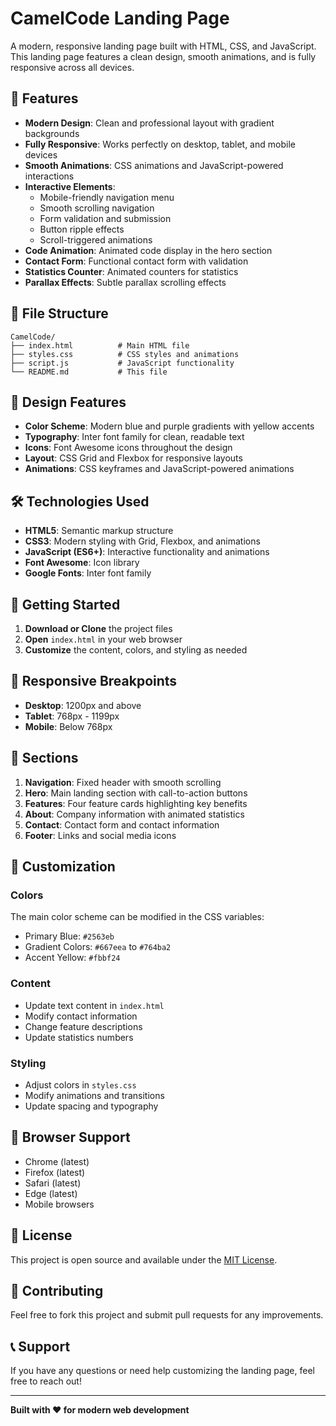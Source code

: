 # CamelCode Landing Page

A modern, responsive landing page built with HTML, CSS, and JavaScript. This landing page features a clean design, smooth animations, and is fully responsive across all devices.

## 🚀 Features

- **Modern Design**: Clean and professional layout with gradient backgrounds
- **Fully Responsive**: Works perfectly on desktop, tablet, and mobile devices
- **Smooth Animations**: CSS animations and JavaScript-powered interactions
- **Interactive Elements**: 
  - Mobile-friendly navigation menu
  - Smooth scrolling navigation
  - Form validation and submission
  - Button ripple effects
  - Scroll-triggered animations
- **Code Animation**: Animated code display in the hero section
- **Contact Form**: Functional contact form with validation
- **Statistics Counter**: Animated counters for statistics
- **Parallax Effects**: Subtle parallax scrolling effects

## 📁 File Structure

```
CamelCode/
├── index.html          # Main HTML file
├── styles.css          # CSS styles and animations
├── script.js           # JavaScript functionality
└── README.md           # This file
```

## 🎨 Design Features

- **Color Scheme**: Modern blue and purple gradients with yellow accents
- **Typography**: Inter font family for clean, readable text
- **Icons**: Font Awesome icons throughout the design
- **Layout**: CSS Grid and Flexbox for responsive layouts
- **Animations**: CSS keyframes and JavaScript-powered animations

## 🛠️ Technologies Used

- **HTML5**: Semantic markup structure
- **CSS3**: Modern styling with Grid, Flexbox, and animations
- **JavaScript (ES6+)**: Interactive functionality and animations
- **Font Awesome**: Icon library
- **Google Fonts**: Inter font family

## 🚀 Getting Started

1. **Download or Clone** the project files
2. **Open** `index.html` in your web browser
3. **Customize** the content, colors, and styling as needed

## 📱 Responsive Breakpoints

- **Desktop**: 1200px and above
- **Tablet**: 768px - 1199px
- **Mobile**: Below 768px

## 🎯 Sections

1. **Navigation**: Fixed header with smooth scrolling
2. **Hero**: Main landing section with call-to-action buttons
3. **Features**: Four feature cards highlighting key benefits
4. **About**: Company information with animated statistics
5. **Contact**: Contact form and contact information
6. **Footer**: Links and social media icons

## 🔧 Customization

### Colors
The main color scheme can be modified in the CSS variables:
- Primary Blue: `#2563eb`
- Gradient Colors: `#667eea` to `#764ba2`
- Accent Yellow: `#fbbf24`

### Content
- Update text content in `index.html`
- Modify contact information
- Change feature descriptions
- Update statistics numbers

### Styling
- Adjust colors in `styles.css`
- Modify animations and transitions
- Update spacing and typography

## 🌟 Browser Support

- Chrome (latest)
- Firefox (latest)
- Safari (latest)
- Edge (latest)
- Mobile browsers

## 📄 License

This project is open source and available under the [MIT License](LICENSE).

## 🤝 Contributing

Feel free to fork this project and submit pull requests for any improvements.

## 📞 Support

If you have any questions or need help customizing the landing page, feel free to reach out!

---

**Built with ❤️ for modern web development** 